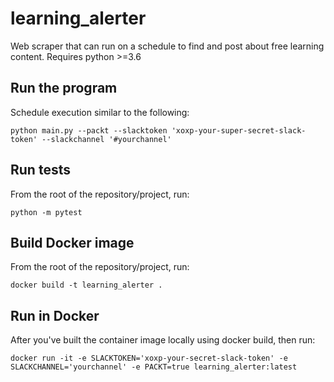 # learning_alerter
Web scraper that can run on a schedule to find and post about free learning content. Requires python >=3.6 

## Run the program
Schedule execution similar to the following:

`python main.py --packt --slacktoken 'xoxp-your-super-secret-slack-token' --slackchannel '#yourchannel'`

## Run tests
From the root of the repository/project, run:

`python -m pytest`

## Build Docker image
From the root of the repository/project, run:

`docker build -t learning_alerter .`

## Run in Docker
After you've built the container image locally using docker build, then run:

`docker run -it -e SLACKTOKEN='xoxp-your-secret-slack-token' -e SLACKCHANNEL='yourchannel' -e PACKT=true learning_alerter:latest`